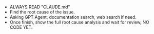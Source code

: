 - ALWAYS READ "CLAUDE.md"
- Find the root cause of the issue.
- Asking GPT Agent, documentation search, web search if need.
- Once finish, show the full root cause analysis and wait for review, NO CODE YET.
